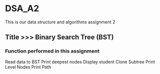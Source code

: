 # DSA_A2
This is our data structure and algorithms assignment 2 
## Title >>> Binary Search Tree (BST)

### Function performed in this assignment

Read data to BST 
Print deepest nodes 
Display student 
Clone Subtree 
Print Level Nodes 
Print Path 
